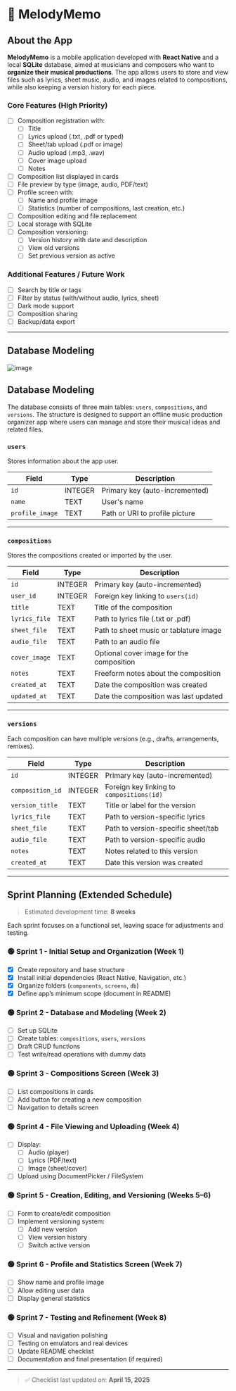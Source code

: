 # 🎵 MelodyMemo

## About the App

**MelodyMemo** is a mobile application developed with **React Native** and a local **SQLite** database, aimed at musicians and composers who want to **organize their musical productions**. The app allows users to store and view files such as lyrics, sheet music, audio, and images related to compositions, while also keeping a version history for each piece.

### Core Features (High Priority)

- [ ] Composition registration with:
  - [ ] Title
  - [ ] Lyrics upload (.txt, .pdf or typed)
  - [ ] Sheet/tab upload (.pdf or image)
  - [ ] Audio upload (.mp3, .wav)
  - [ ] Cover image upload
  - [ ] Notes
- [ ] Composition list displayed in cards
- [ ] File preview by type (image, audio, PDF/text)
- [ ] Profile screen with:
  - [ ] Name and profile image
  - [ ] Statistics (number of compositions, last creation, etc.)
- [ ] Composition editing and file replacement
- [ ] Local storage with SQLite
- [ ] Composition versioning:
  - [ ] Version history with date and description
  - [ ] View old versions
  - [ ] Set previous version as active

### Additional Features / Future Work

- [ ] Search by title or tags
- [ ] Filter by status (with/without audio, lyrics, sheet)
- [ ] Dark mode support
- [ ] Composition sharing
- [ ] Backup/data export

---

## Database Modeling

![image](https://github.com/user-attachments/assets/0db3027e-f3c3-40ad-b8e1-089d6966a320)

## Database Modeling

The database consists of three main tables: `users`, `compositions`, and `versions`. The structure is designed to support an offline music production organizer app where users can manage and store their musical ideas and related files.

### `users`
Stores information about the app user.

| Field           | Type    | Description                        |
|----------------|---------|------------------------------------|
| `id`            | INTEGER | Primary key (auto-incremented)     |
| `name`          | TEXT    | User's name                        |
| `profile_image` | TEXT    | Path or URI to profile picture     |

---

### `compositions`
Stores the compositions created or imported by the user.

| Field           | Type    | Description                                |
|----------------|---------|--------------------------------------------|
| `id`            | INTEGER | Primary key (auto-incremented)             |
| `user_id`       | INTEGER | Foreign key linking to `users(id)`         |
| `title`         | TEXT    | Title of the composition                   |
| `lyrics_file`   | TEXT    | Path to lyrics file (.txt or .pdf)         |
| `sheet_file`    | TEXT    | Path to sheet music or tablature image     |
| `audio_file`    | TEXT    | Path to an audio file                      |
| `cover_image`   | TEXT    | Optional cover image for the composition   |
| `notes`         | TEXT    | Freeform notes about the composition       |
| `created_at`    | TEXT    | Date the composition was created           |
| `updated_at`    | TEXT    | Date the composition was last updated      |

---

### `versions`
Each composition can have multiple versions (e.g., drafts, arrangements, remixes).

| Field            | Type    | Description                                |
|------------------|---------|--------------------------------------------|
| `id`             | INTEGER | Primary key (auto-incremented)             |
| `composition_id` | INTEGER | Foreign key linking to `compositions(id)`  |
| `version_title`  | TEXT    | Title or label for the version             |
| `lyrics_file`    | TEXT    | Path to version-specific lyrics            |
| `sheet_file`     | TEXT    | Path to version-specific sheet/tab         |
| `audio_file`     | TEXT    | Path to version-specific audio             |
| `notes`          | TEXT    | Notes related to this version              |
| `created_at`     | TEXT    | Date this version was created              |


---

## Sprint Planning (Extended Schedule)

> Estimated development time: **8 weeks**

Each sprint focuses on a functional set, leaving space for adjustments and testing.

### 🟢 Sprint 1 - Initial Setup and Organization (Week 1)
- [x] Create repository and base structure  
- [x] Install initial dependencies (React Native, Navigation, etc.)  
- [x] Organize folders (`components`, `screens`, `db`)  
- [x] Define app’s minimum scope (document in README)  

### 🟢 Sprint 2 - Database and Modeling (Week 2)
- [ ] Set up SQLite  
- [ ] Create tables: `compositions`, `users`, `versions`  
- [ ] Draft CRUD functions  
- [ ] Test write/read operations with dummy data  

### 🟢 Sprint 3 - Compositions Screen (Week 3)
- [ ] List compositions in cards  
- [ ] Add button for creating a new composition  
- [ ] Navigation to details screen  

### 🟢 Sprint 4 - File Viewing and Uploading (Week 4)
- [ ] Display:
  - [ ] Audio (player)
  - [ ] Lyrics (PDF/text)
  - [ ] Image (sheet/cover)  
- [ ] Upload using DocumentPicker / FileSystem  

### 🟢 Sprint 5 - Creation, Editing, and Versioning (Weeks 5–6)
- [ ] Form to create/edit composition  
- [ ] Implement versioning system:
  - [ ] Add new version  
  - [ ] View version history  
  - [ ] Switch active version  

### 🟢 Sprint 6 - Profile and Statistics Screen (Week 7)
- [ ] Show name and profile image  
- [ ] Allow editing user data  
- [ ] Display general statistics  

### 🟢 Sprint 7 - Testing and Refinement (Week 8)
- [ ] Visual and navigation polishing  
- [ ] Testing on emulators and real devices  
- [ ] Update README checklist  
- [ ] Documentation and final presentation (if required)

---

> ✅ Checklist last updated on: **April 15, 2025**
